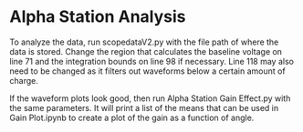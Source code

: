 # Alpha Station Analysis
To analyze the data, run scopedataV2.py with the file path of where the data is stored. Change the region that calculates the baseline voltage on line 71 and the integration bounds on line 98 if necessary. Line 118 may also need to be changed as it filters out waveforms below a certain amount of charge.

If the waveform plots look good, then run Alpha Station Gain Effect.py with the same parameters. It will print a list of the means that can be used in Gain Plot.ipynb to create a plot of the gain as a function of angle.